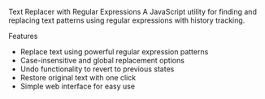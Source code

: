 Text Replacer with Regular Expressions
A JavaScript utility for finding and replacing text patterns using regular expressions with history tracking.

Features
- Replace text using powerful regular expression patterns
- Case-insensitive and global replacement options
- Undo functionality to revert to previous states
- Restore original text with one click
- Simple web interface for easy use

